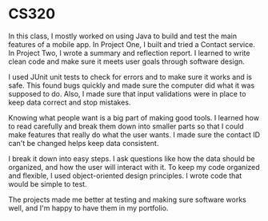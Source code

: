 # CS320
In this class, I mostly worked on using Java to build and test the main features of a mobile app.  In Project One, I built and tried a Contact service. In Project Two, I wrote a summary and reflection report.  I learned to write clean code and make sure it meets user goals through software design.

I used JUnit unit tests to check for errors and to make sure it works and is safe.  This found bugs quickly and made sure the computer did what it was supposed to do.  Also, I made sure that input validations were in place to keep data correct and stop mistakes.

 Knowing what people want is a big part of making good tools.  I learned how to read carefully and break them down into smaller parts so that I could make features that really do what the user wants.  I made sure the contact ID can't be changed helps keep data consistent.

I break it down into easy steps. I ask questions like how the data should be organized, and how the user will interact with it.  To keep my code organized and flexible, I used object-oriented design principles. I wrote code that would be simple to test.

The projects made me better at testing and making sure software works well, and I'm happy to have them in my portfolio.
